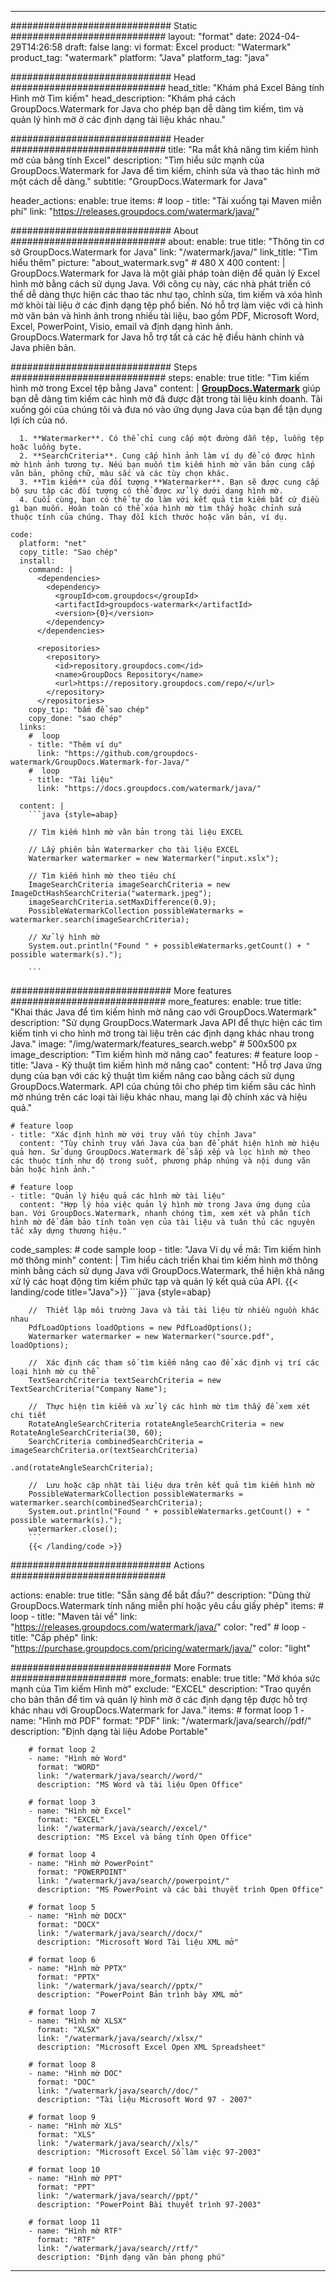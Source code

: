 
---
############################# Static ############################
layout: "format"
date:  2024-04-29T14:26:58
draft: false
lang: vi
format: Excel
product: "Watermark"
product_tag: "watermark"
platform: "Java"
platform_tag: "java"

############################# Head ############################
head_title: "Khám phá Excel Bảng tính Hình mờ Tìm kiếm"
head_description: "Khám phá cách GroupDocs.Watermark for Java cho phép bạn dễ dàng tìm kiếm, tìm và quản lý hình mờ ở các định dạng tài liệu khác nhau."

############################# Header ############################
title: "Ra mắt khả năng tìm kiếm hình mờ của bảng tính Excel" 
description: "Tìm hiểu sức mạnh của GroupDocs.Watermark for Java để tìm kiếm, chỉnh sửa và thao tác hình mờ một cách dễ dàng."
subtitle: "GroupDocs.Watermark for Java" 

header_actions:
  enable: true
  items:
    #  loop
    - title: "Tải xuống tại Maven miễn phí"
      link: "https://releases.groupdocs.com/watermark/java/"
      
############################# About ############################
about:
    enable: true
    title: "Thông tin cơ sở GroupDocs.Watermark for Java"
    link: "/watermark/java/"
    link_title: "Tìm hiểu thêm"
    picture: "about_watermark.svg" # 480 X 400
    content: |
       GroupDocs.Watermark for Java là một giải pháp toàn diện để quản lý Excel hình mờ bằng cách sử dụng Java. Với công cụ này, các nhà phát triển có thể dễ dàng thực hiện các thao tác như tạo, chỉnh sửa, tìm kiếm và xóa hình mờ khỏi tài liệu ở các định dạng tệp phổ biến. Nó hỗ trợ làm việc với cả hình mờ văn bản và hình ảnh trong nhiều tài liệu, bao gồm PDF, Microsoft Word, Excel, PowerPoint, Visio, email và định dạng hình ảnh. GroupDocs.Watermark for Java hỗ trợ tất cả các hệ điều hành chính và Java phiên bản.

############################# Steps ############################
steps:
    enable: true
    title: "Tìm kiếm hình mờ trong Excel tệp bằng Java"
    content: |
      **[GroupDocs.Watermark](https://products.groupdocs.com/watermark/java/)** giúp bạn dễ dàng tìm kiếm các hình mờ đã được đặt trong tài liệu kinh doanh. Tải xuống gói của chúng tôi và đưa nó vào ứng dụng Java của bạn để tận dụng lợi ích của nó.
      
      1. **Watermarker**. Có thể chỉ cung cấp một đường dẫn tệp, luồng tệp hoặc luồng byte.
      2. **SearchCriteria**. Cung cấp hình ảnh làm ví dụ để có được hình mờ hình ảnh tương tự. Nếu bạn muốn tìm kiếm hình mờ văn bản cung cấp văn bản, phông chữ, màu sắc và các tùy chọn khác.
      3. **Tìm kiếm** của đối tượng **Watermarker**. Bạn sẽ được cung cấp bộ sưu tập các đối tượng có thể được xử lý dưới dạng hình mờ.
      4. Cuối cùng, bạn có thể tự do làm với kết quả tìm kiếm bất cứ điều gì bạn muốn. Hoàn toàn có thể xóa hình mờ tìm thấy hoặc chỉnh sửa thuộc tính của chúng. Thay đổi kích thước hoặc văn bản, ví dụ.
   
    code:
      platform: "net"
      copy_title: "Sao chép"
      install:
        command: |
          <dependencies>
            <dependency>
              <groupId>com.groupdocs</groupId>
              <artifactId>groupdocs-watermark</artifactId>
              <version>{0}</version>
            </dependency>
          </dependencies>

          <repositories>
            <repository>
              <id>repository.groupdocs.com</id>
              <name>GroupDocs Repository</name>
              <url>https://repository.groupdocs.com/repo/</url>
            </repository>
          </repositories>
        copy_tip: "bấm để sao chép"
        copy_done: "sao chép"
      links:
        #  loop
        - title: "Thêm ví dụ"
          link: "https://github.com/groupdocs-watermark/GroupDocs.Watermark-for-Java/"
        #  loop
        - title: "Tài liệu"
          link: "https://docs.groupdocs.com/watermark/java/"
          
      content: |
        ```java {style=abap}

        // Tìm kiếm hình mờ văn bản trong tài liệu EXCEL

        // Lấy phiên bản Watermarker cho tài liệu EXCEL
        Watermarker watermarker = new Watermarker("input.xslx");

        // Tìm kiếm hình mờ theo tiêu chí
        ImageSearchCriteria imageSearchCriteria = new ImageDctHashSearchCriteria("watermark.jpeg");
        imageSearchCriteria.setMaxDifference(0.9);
        PossibleWatermarkCollection possibleWatermarks = watermarker.search(imageSearchCriteria);

        // Xử lý hình mờ
        System.out.println("Found " + possibleWatermarks.getCount() + " possible watermark(s).");
        
        ```   
        
############################# More features ############################
more_features:
  enable: true
  title: "Khai thác Java để tìm kiếm hình mờ nâng cao với GroupDocs.Watermark"
  description: "Sử dụng GroupDocs.Watermark Java API để thực hiện các tìm kiếm tinh vi cho hình mờ trong tài liệu trên các định dạng khác nhau trong Java."
  image: "/img/watermark/features_search.webp" # 500x500 px
  image_description: "Tìm kiếm hình mờ nâng cao"
  features:
    # feature loop
    - title: "Java - Kỹ thuật tìm kiếm hình mờ nâng cao"
      content: "Hỗ trợ Java ứng dụng của bạn với các kỹ thuật tìm kiếm nâng cao bằng cách sử dụng GroupDocs.Watermark. API của chúng tôi cho phép tìm kiếm sâu các hình mờ nhúng trên các loại tài liệu khác nhau, mang lại độ chính xác và hiệu quả."

    # feature loop
    - title: "Xác định hình mờ với truy vấn tùy chỉnh Java"
      content: "Tùy chỉnh truy vấn Java của bạn để phát hiện hình mờ hiệu quả hơn. Sử dụng GroupDocs.Watermark để sắp xếp và lọc hình mờ theo các thuộc tính như độ trong suốt, phương pháp nhúng và nội dung văn bản hoặc hình ảnh."

    # feature loop
    - title: "Quản lý hiệu quả các hình mờ tài liệu"
      content: "Hợp lý hóa việc quản lý hình mờ trong Java ứng dụng của bạn. Với GroupDocs.Watermark, nhanh chóng tìm, xem xét và phân tích hình mờ để đảm bảo tính toàn vẹn của tài liệu và tuân thủ các nguyên tắc xây dựng thương hiệu."
      
  code_samples:
    # code sample loop
    - title: "Java Ví dụ về mã: Tìm kiếm hình mờ thông minh"
      content: |
        Tìm hiểu cách triển khai tìm kiếm hình mờ thông minh bằng cách sử dụng Java với GroupDocs.Watermark, thể hiện khả năng xử lý các hoạt động tìm kiếm phức tạp và quản lý kết quả của API.
        {{< landing/code title="Java">}}
        ```java {style=abap}
        
        //  Thiết lập môi trường Java và tải tài liệu từ nhiều nguồn khác nhau
        PdfLoadOptions loadOptions = new PdfLoadOptions();
        Watermarker watermarker = new Watermarker("source.pdf", loadOptions);

        //  Xác định các tham số tìm kiếm nâng cao để xác định vị trí các loại hình mờ cụ thể
        TextSearchCriteria textSearchCriteria = new TextSearchCriteria("Company Name");

        //  Thực hiện tìm kiếm và xử lý các hình mờ tìm thấy để xem xét chi tiết
        RotateAngleSearchCriteria rotateAngleSearchCriteria = new RotateAngleSearchCriteria(30, 60);
        SearchCriteria combinedSearchCriteria = imageSearchCriteria.or(textSearchCriteria)
                                                                   .and(rotateAngleSearchCriteria);

        //  Lưu hoặc cập nhật tài liệu dựa trên kết quả tìm kiếm hình mờ
        PossibleWatermarkCollection possibleWatermarks = watermarker.search(combinedSearchCriteria);
        System.out.println("Found " + possibleWatermarks.getCount() + " possible watermark(s).");
        watermarker.close();
        ```
        {{< /landing/code >}}


############################# Actions ############################

actions:
  enable: true
  title: "Sẵn sàng để bắt đầu?"
  description: "Dùng thử GroupDocs.Watermark tính năng miễn phí hoặc yêu cầu giấy phép"
  items:
    #  loop
    - title: "Maven tải về"
      link: "https://releases.groupdocs.com/watermark/java/"
      color: "red"
        #  loop
    - title: "Cấp phép"
      link: "https://purchase.groupdocs.com/pricing/watermark/java/"
      color: "light"


############################# More Formats #####################
more_formats:
    enable: true
    title: "Mở khóa sức mạnh của Tìm kiếm Hình mờ"
    exclude: "EXCEL"
    description: "Trao quyền cho bản thân để tìm và quản lý hình mờ ở các định dạng tệp được hỗ trợ khác nhau với GroupDocs.Watermark for Java."
    items: 
        # format loop 1
        - name: "Hình mờ PDF"
          format: "PDF"
          link: "/watermark/java/search//pdf/"
          description: "Định dạng tài liệu Adobe Portable"

        # format loop 2
        - name: "Hình mờ Word"
          format: "WORD"
          link: "/watermark/java/search//word/"
          description: "MS Word và tài liệu Open Office"
          
        # format loop 3
        - name: "Hình mờ Excel"
          format: "EXCEL"
          link: "/watermark/java/search//excel/"
          description: "MS Excel và bảng tính Open Office"

        # format loop 4
        - name: "Hình mờ PowerPoint"
          format: "POWERPOINT"
          link: "/watermark/java/search//powerpoint/"
          description: "MS PowerPoint và các bài thuyết trình Open Office"

        # format loop 5
        - name: "Hình mờ DOCX"
          format: "DOCX"
          link: "/watermark/java/search//docx/"
          description: "Microsoft Word Tài liệu XML mở"
          
        # format loop 6
        - name: "Hình mờ PPTX"
          format: "PPTX"
          link: "/watermark/java/search//pptx/"
          description: "PowerPoint Bản trình bày XML mở"
          
        # format loop 7
        - name: "Hình mờ XLSX"
          format: "XLSX"
          link: "/watermark/java/search//xlsx/"
          description: "Microsoft Excel Open XML Spreadsheet"

        # format loop 8
        - name: "Hình mờ DOC"
          format: "DOC"
          link: "/watermark/java/search//doc/"
          description: "Tài liệu Microsoft Word 97 - 2007"

        # format loop 9
        - name: "Hình mờ XLS"
          format: "XLS"
          link: "/watermark/java/search//xls/"
          description: "Microsoft Excel Sổ làm việc 97-2003"

        # format loop 10
        - name: "Hình mờ PPT"
          format: "PPT"
          link: "/watermark/java/search//ppt/"
          description: "PowerPoint Bài thuyết trình 97-2003"

        # format loop 11
        - name: "Hình mờ RTF"
          format: "RTF"
          link: "/watermark/java/search//rtf/"
          description: "Định dạng văn bản phong phú"

---